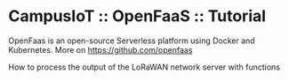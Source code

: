 # CampusIoT :: OpenFaaS :: Tutorial

OpenFaas is an open-source Serverless platform using Docker and Kubernetes. More on https://github.com/openfaas 

How to process the output of the LoRaWAN network server with functions
